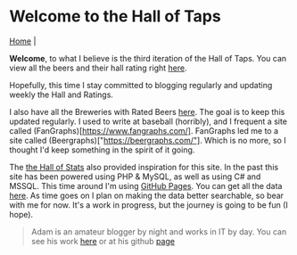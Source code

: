 # Welcome to the Hall of Taps

[Home](index.md) |


**Welcome**, to what I believe is the third iteration
of the Hall of Taps. You can view all the beers and their
hall rating right [here](beers.md).

Hopefully, this time I stay committed to blogging regularly
and updating weekly the Hall and Ratings.

I also have all the Breweries with Rated Beers [here](breweries.md).
The goal is to keep this updated regularly. I used to write at baseball
(horribly), and I frequent a site called (FanGraphs)[https://www.fangraphs.com/]. FanGraphs led me to a site
called (Beergraphs)["https://beergraphs.com/"]. Which is no more, so I thought
I'd keep something in the spirit of it going.


The [the Hall of Stats](http://www.hallofstats.com) also provided inspiration for this site. In the past
this site has been powered using PHP & MySQL, as well as using C# and MSSQL. This time around
I'm using [GitHub Pages](https://pages.github.com/). You can get all the data
[here]("https://github.com/AdamMcIntosh/The-Hall-of-Taps/tree/master/_data"). As time goes on I
plan on making the data better searchable, so bear with me for now.
It's a work in progress, but the journey is going to be fun (I hope).

> Adam is an amateur blogger by night and works in IT by day. You can see his work [here]("http://adam-mcintosh.com")
or at his github [page]("https://github.com/AdamMcIntosh")

